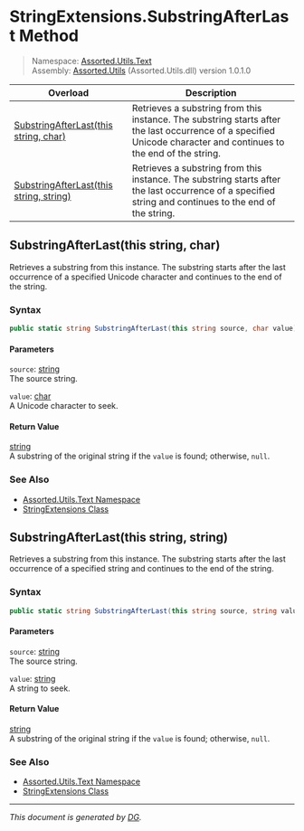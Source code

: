 ﻿# StringExtensions.SubstringAfterLast Method

> Namespace: [Assorted.Utils.Text](index.md#assortedutilstext-namespace)\
> Assembly: [Assorted.Utils](index.md) (Assorted.Utils.dll) version 1.0.1.0

Overload | Description
--- | ---
[SubstringAfterLast(this string, char)](Assorted.Utils.Text.StringExtensions.SubstringAfterLast.md#substringafterlastthis-string-char) | Retrieves a substring from this instance. The substring starts after the last occurrence of a specified Unicode character and continues to the end of the string.
[SubstringAfterLast(this string, string)](Assorted.Utils.Text.StringExtensions.SubstringAfterLast.md#substringafterlastthis-string-string) | Retrieves a substring from this instance. The substring starts after the last occurrence of a specified string and continues to the end of the string.

## SubstringAfterLast(this string, char)

Retrieves a substring from this instance. The substring starts after the last occurrence of a specified Unicode character and continues to the end of the string.

### Syntax

```csharp
public static string SubstringAfterLast(this string source, char value)
```

#### Parameters

`source`: [string](https://docs.microsoft.com/en-us/dotnet/api/system.string)\
The source string.

`value`: [char](https://docs.microsoft.com/en-us/dotnet/api/system.char)\
A Unicode character to seek.

#### Return Value

[string](https://docs.microsoft.com/en-us/dotnet/api/system.string)\
A substring of the original string if the `value` is found; otherwise, `null`.

### See Also

- [Assorted.Utils.Text Namespace](index.md#assortedutilstext-namespace)
- [StringExtensions Class](Assorted.Utils.Text.StringExtensions.md)

## SubstringAfterLast(this string, string)

Retrieves a substring from this instance. The substring starts after the last occurrence of a specified string and continues to the end of the string.

### Syntax

```csharp
public static string SubstringAfterLast(this string source, string value)
```

#### Parameters

`source`: [string](https://docs.microsoft.com/en-us/dotnet/api/system.string)\
The source string.

`value`: [string](https://docs.microsoft.com/en-us/dotnet/api/system.string)\
A string to seek.

#### Return Value

[string](https://docs.microsoft.com/en-us/dotnet/api/system.string)\
A substring of the original string if the `value` is found; otherwise, `null`.

### See Also

- [Assorted.Utils.Text Namespace](index.md#assortedutilstext-namespace)
- [StringExtensions Class](Assorted.Utils.Text.StringExtensions.md)

---

_This document is generated by [DG](https://github.com/Khojasteh/dg)._
